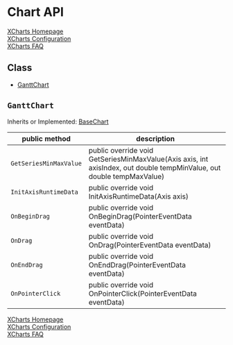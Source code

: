 # Chart API

[XCharts Homepage](https://github.com/XCharts-Team/XCharts)</br>
[XCharts Configuration](XChartsConfiguration-EN.md)</br>
[XCharts FAQ](XChartsFAQ-EN.md)

## Class

- [GanttChart](#GanttChart)

## `GanttChart`

Inherits or Implemented: [BaseChart](#BaseChart)

|public method|description|
|--|--|
| `GetSeriesMinMaxValue` |public override void GetSeriesMinMaxValue(Axis axis, int axisIndex, out double tempMinValue, out double tempMaxValue)</br> |
| `InitAxisRuntimeData` |public override void InitAxisRuntimeData(Axis axis)</br> |
| `OnBeginDrag` |public override void OnBeginDrag(PointerEventData eventData)</br> |
| `OnDrag` |public override void OnDrag(PointerEventData eventData)</br> |
| `OnEndDrag` |public override void OnEndDrag(PointerEventData eventData)</br> |
| `OnPointerClick` |public override void OnPointerClick(PointerEventData eventData)</br> |

[XCharts Homepage](https://github.com/XCharts-Team/XCharts)</br>
[XCharts Configuration](XChartsConfiguration-EN.md)</br>
[XCharts FAQ](XChartsFAQ-EN.md)
